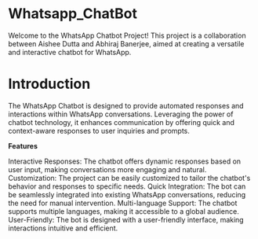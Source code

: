 # Whatsapp_ChatBot
Welcome to the WhatsApp Chatbot Project! This project is a collaboration between Aishee Dutta and Abhiraj Banerjee, aimed at creating a versatile and interactive chatbot for WhatsApp.

# Introduction
The WhatsApp Chatbot is designed to provide automated responses and interactions within WhatsApp conversations. Leveraging the power of chatbot technology, it enhances communication by offering quick and context-aware responses to user inquiries and prompts.

**Features**

Interactive Responses: The chatbot offers dynamic responses based on user input, making conversations more engaging and natural.
Customization: The project can be easily customized to tailor the chatbot's behavior and responses to specific needs.
Quick Integration: The bot can be seamlessly integrated into existing WhatsApp conversations, reducing the need for manual intervention.
Multi-language Support: The chatbot supports multiple languages, making it accessible to a global audience.
User-Friendly: The bot is designed with a user-friendly interface, making interactions intuitive and efficient.
